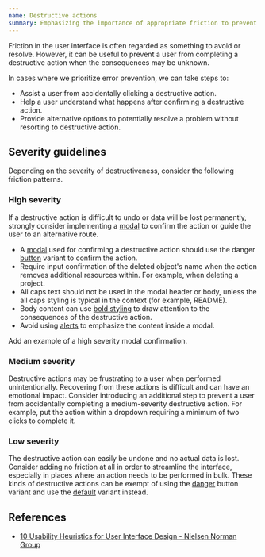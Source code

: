 ```yaml
---
name: Destructive actions
summary: Emphasizing the importance of appropriate friction to prevent accidental actions and help a user understand consequences.
---
```


Friction in the user interface is often regarded as something to avoid or resolve. However, it can be useful to prevent a user from completing a destructive action when the consequences may be unknown.

In cases where we prioritize error prevention, we can take steps to:

- Assist a user from accidentally clicking a destructive action.
- Help a user understand what happens after confirming a destructive action.
- Provide alternative options to potentially resolve a problem without resorting to destructive action.

## Severity guidelines

Depending on the severity of destructiveness, consider the following friction patterns.

### High severity

If a destructive action is difficult to undo or data will be lost permanently, strongly consider implementing a [modal](/components/modal) to confirm the action or guide the user to an alternative route.

- A [modal](/components/modal) used for confirming a destructive action should use the danger [button](/components/button/#variants) variant to confirm the action.
- Require input confirmation of the deleted object's name when the action removes additional resources within. For example, when deleting a project.
- All caps text should not be used in the modal header or body, unless the all caps styling is typical in the context (for example, README).
- Body content can use [bold styling](/product-foundations/type-fundamentals/#font-weight) to draw attention to the consequences of the destructive action.
- Avoid using [alerts](/components/alert) to emphasize the content inside a modal.

<todo>Add an example of a high severity modal confirmation.</todo>

### Medium severity

Destructive actions may be frustrating to a user when performed unintentionally. Recovering from these actions is difficult and can have an emotional impact. Consider introducing an additional step to prevent a user from accidentally completing a medium-severity destructive action. For example, put the action within a dropdown requiring a minimum of two clicks to complete it.

### Low severity

The destructive action can easily be undone and no actual data is lost. Consider adding no friction at all in order to streamline the interface, especially in places where an action needs to be performed in bulk. These kinds of destructive actions can be exempt of using the [danger](/components/button#variants) button variant and use the [default](/components/button#variants) variant instead.

## References

- [10 Usability Heuristics for User Interface Design - Nielsen Norman Group](https://www.nngroup.com/articles/ten-usability-heuristics/)

